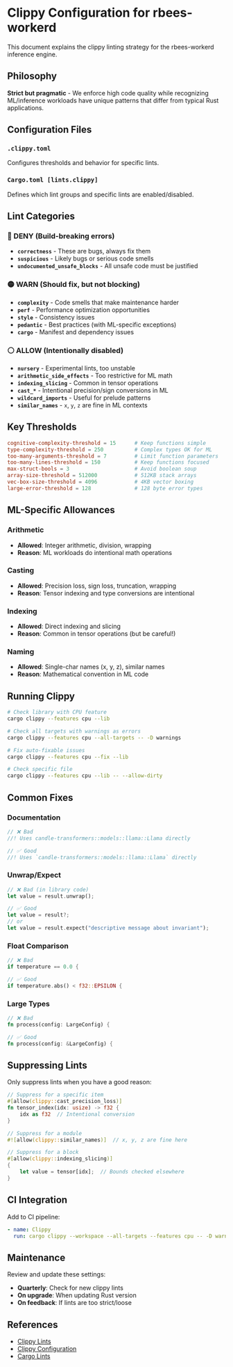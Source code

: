 # Clippy Configuration for rbees-workerd

This document explains the clippy linting strategy for the rbees-workerd inference engine.

## Philosophy

**Strict but pragmatic** - We enforce high code quality while recognizing ML/inference workloads have unique patterns that differ from typical Rust applications.

## Configuration Files

### `.clippy.toml`
Configures thresholds and behavior for specific lints.

### `Cargo.toml [lints.clippy]`
Defines which lint groups and specific lints are enabled/disabled.

## Lint Categories

### 🔴 DENY (Build-breaking errors)

- **`correctness`** - These are bugs, always fix them
- **`suspicious`** - Likely bugs or serious code smells
- **`undocumented_unsafe_blocks`** - All unsafe code must be justified

### 🟡 WARN (Should fix, but not blocking)

- **`complexity`** - Code smells that make maintenance harder
- **`perf`** - Performance optimization opportunities
- **`style`** - Consistency issues
- **`pedantic`** - Best practices (with ML-specific exceptions)
- **`cargo`** - Manifest and dependency issues

### ⚪ ALLOW (Intentionally disabled)

- **`nursery`** - Experimental lints, too unstable
- **`arithmetic_side_effects`** - Too restrictive for ML math
- **`indexing_slicing`** - Common in tensor operations
- **`cast_*`** - Intentional precision/sign conversions in ML
- **`wildcard_imports`** - Useful for prelude patterns
- **`similar_names`** - `x`, `y`, `z` are fine in ML contexts

## Key Thresholds

```toml
cognitive-complexity-threshold = 15      # Keep functions simple
type-complexity-threshold = 250          # Complex types OK for ML
too-many-arguments-threshold = 7         # Limit function parameters
too-many-lines-threshold = 150           # Keep functions focused
max-struct-bools = 3                     # Avoid boolean soup
array-size-threshold = 512000            # 512KB stack arrays
vec-box-size-threshold = 4096            # 4KB vector boxing
large-error-threshold = 128              # 128 byte error types
```

## ML-Specific Allowances

### Arithmetic
- **Allowed**: Integer arithmetic, division, wrapping
- **Reason**: ML workloads do intentional math operations

### Casting
- **Allowed**: Precision loss, sign loss, truncation, wrapping
- **Reason**: Tensor indexing and type conversions are intentional

### Indexing
- **Allowed**: Direct indexing and slicing
- **Reason**: Common in tensor operations (but be careful!)

### Naming
- **Allowed**: Single-char names (x, y, z), similar names
- **Reason**: Mathematical convention in ML code

## Running Clippy

```bash
# Check library with CPU feature
cargo clippy --features cpu --lib

# Check all targets with warnings as errors
cargo clippy --features cpu --all-targets -- -D warnings

# Fix auto-fixable issues
cargo clippy --features cpu --fix --lib

# Check specific file
cargo clippy --features cpu --lib -- --allow-dirty
```

## Common Fixes

### Documentation
```rust
// ❌ Bad
//! Uses candle-transformers::models::llama::Llama directly

// ✅ Good
//! Uses `candle-transformers::models::llama::Llama` directly
```

### Unwrap/Expect
```rust
// ❌ Bad (in library code)
let value = result.unwrap();

// ✅ Good
let value = result?;
// or
let value = result.expect("descriptive message about invariant");
```

### Float Comparison
```rust
// ❌ Bad
if temperature == 0.0 {

// ✅ Good
if temperature.abs() < f32::EPSILON {
```

### Large Types
```rust
// ❌ Bad
fn process(config: LargeConfig) {

// ✅ Good
fn process(config: &LargeConfig) {
```

## Suppressing Lints

Only suppress lints when you have a good reason:

```rust
// Suppress for a specific item
#[allow(clippy::cast_precision_loss)]
fn tensor_index(idx: usize) -> f32 {
    idx as f32  // Intentional conversion
}

// Suppress for a module
#![allow(clippy::similar_names)]  // x, y, z are fine here

// Suppress for a block
#[allow(clippy::indexing_slicing)]
{
    let value = tensor[idx];  // Bounds checked elsewhere
}
```

## CI Integration

Add to CI pipeline:

```yaml
- name: Clippy
  run: cargo clippy --workspace --all-targets --features cpu -- -D warnings
```

## Maintenance

Review and update these settings:
- **Quarterly**: Check for new clippy lints
- **On upgrade**: When updating Rust version
- **On feedback**: If lints are too strict/loose

## References

- [Clippy Lints](https://rust-lang.github.io/rust-clippy/master/)
- [Clippy Configuration](https://doc.rust-lang.org/clippy/configuration.html)
- [Cargo Lints](https://doc.rust-lang.org/cargo/reference/manifest.html#the-lints-section)
